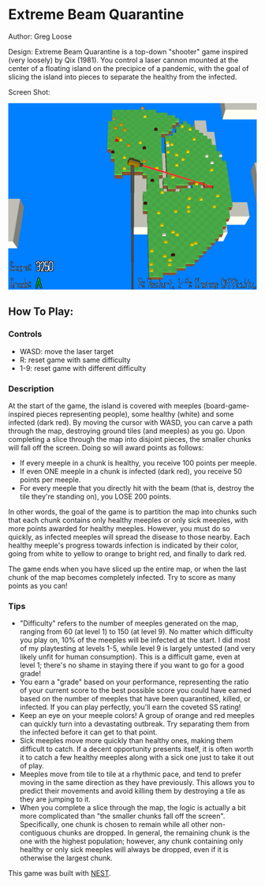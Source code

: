 # Extreme Beam Quarantine

Author: Greg Loose

Design: Extreme Beam Quarantine is a top-down "shooter" game inspired (very loosely) by Qix (1981). You control a laser cannon mounted at the center of a floating island on the precipice of a pandemic, with the goal of slicing the island into pieces to separate the healthy from the infected.

Screen Shot:

![Screen Shot](dist/screenshot.png)

## How To Play:

### Controls

* WASD: move the laser target
* R: reset game with same difficulty
* 1-9: reset game with different difficulty

### Description

At the start of the game, the island is covered with meeples (board-game-inspired pieces representing people), some healthy (white) and some infected (dark red). By moving the cursor with WASD, you can carve a path through the map, destroying ground tiles (and meeples) as you go. Upon completing a slice through the map into disjoint pieces, the smaller chunks will fall off the screen. Doing so will award points as follows:

* If every meeple in a chunk is healthy, you receive 100 points per meeple.
* If even ONE meeple in a chunk is infected (dark red), you receive 50 points per meeple.
* For every meeple that you directly hit with the beam (that is, destroy the tile they're standing on), you LOSE 200 points.

In other words, the goal of the game is to partition the map into chunks such that each chunk contains only healthy meeples or only sick meeples, with more points awarded for healthy meeples. However, you must do so quickly, as infected meeples will spread the disease to those nearby. Each healthy meeple's progress towards infection is indicated by their color, going from white to yellow to orange to bright red, and finally to dark red.

The game ends when you have sliced up the entire map, or when the last chunk of the map becomes completely infected. Try to score as many points as you can!

### Tips
* "Difficulty" refers to the number of meeples generated on the map, ranging from 60 (at level 1) to 150 (at level 9). No matter which difficulty you play on, 10% of the meeples will be infected at the start. I did most of my playtesting at levels 1-5, while level 9 is largely untested (and very likely unfit for human consumption). This is a difficult game, even at level 1; there's no shame in staying there if you want to go for a good grade!
* You earn a "grade" based on your performance, representing the ratio of your current score to the best possible score you could have earned based on the number of meeples that have been quarantined, killed, or infected. If you can play perfectly, you'll earn the coveted SS rating!
* Keep an eye on your meeple colors! A group of orange and red meeples can quickly turn into a devastating outbreak. Try separating them from the infected before it can get to that point.
* Sick meeples move more quickly than healthy ones, making them difficult to catch. If a decent opportunity presents itself, it is often worth it to catch a few healthy meeples along with a sick one just to take it out of play.
* Meeples move from tile to tile at a rhythmic pace, and tend to prefer moving in the same direction as they have previously. This allows you to predict their movements and avoid killing them by destroying a tile as they are jumping to it.
* When you complete a slice through the map, the logic is actually a bit more complicated than "the smaller chunks fall off the screen". Specifically, one chunk is chosen to remain while all other non-contiguous chunks are dropped. In general, the remaining chunk is the one with the highest population; however, any chunk containing only healthy or only sick meeples will always be dropped, even if it is otherwise the largest chunk.

This game was built with [NEST](NEST.md).
